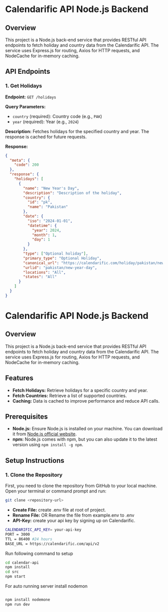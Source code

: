 # Calendarific API Node.js Backend

## Overview

This project is a Node.js back-end service that provides RESTful API endpoints to fetch holiday and country data from the Calendarific API. The service uses Express.js for routing, Axios for HTTP requests, and NodeCache for in-memory caching.

## API Endpoints

### 1. Get Holidays

**Endpoint:** `GET /holidays`

**Query Parameters:**

- `country` (required): Country code (e.g., `PAK`)
- `year` (required): Year (e.g., `2024`)

**Description:** Fetches holidays for the specified country and year. The response is cached for future requests.

**Response:**

```json
{
  "meta": {
    "code": 200
  },
  "response": {
    "holidays": [
      {
        "name": "New Year's Day",
        "description": "Description of the holiday",
        "country": {
          "id": "pk",
          "name": "Pakistan"
        },
        "date": {
          "iso": "2024-01-01",
          "datetime": {
            "year": 2024,
            "month": 1,
            "day": 1
          }
        },
        "type": ["Optional holiday"],
        "primary_type": "Optional Holiday",
        "canonical_url": "https://calendarific.com/holiday/pakistan/new-year-day",
        "urlid": "pakistan/new-year-day",
        "locations": "All",
        "states": "All"
      }
    ]
  }
}
```

# Calendarific API Node.js Backend

## Overview

This project is a Node.js back-end service that provides RESTful API endpoints to fetch holiday and country data from the Calendarific API. The service uses Express.js for routing, Axios for HTTP requests, and NodeCache for in-memory caching.

## Features

- **Fetch Holidays:** Retrieve holidays for a specific country and year.
- **Fetch Countries:** Retrieve a list of supported countries.
- **Caching:** Data is cached to improve performance and reduce API calls.

## Prerequisites

- **Node.js:** Ensure Node.js is installed on your machine. You can download it from [Node.js official website](https://nodejs.org/).
- **npm:** Node.js comes with npm, but you can also update it to the latest version using `npm install -g npm`.

## Setup Instructions

### 1. Clone the Repository

First, you need to clone the repository from GitHub to your local machine. Open your terminal or command prompt and run:

```sh
git clone <repository-url>
```

- **Create File:** create .env file at root of project.
- **Rename File:** OR Rename the file from example.env to .env
- **API-Key:** create your api key by signing up on Calendarific.

```sh
CALENDARIFIC_API_KEY= your-api-key
PORT = 3000
TTL = 86400 #24 hours
BASE_URL = https://calendarific.com/api/v2
```

Run following command to setup

```sh
cd calendar-api
npm install
cd src
npm start
```

For auto running server install nodemon

```sh

npm install nodemone
npm run dev
```
